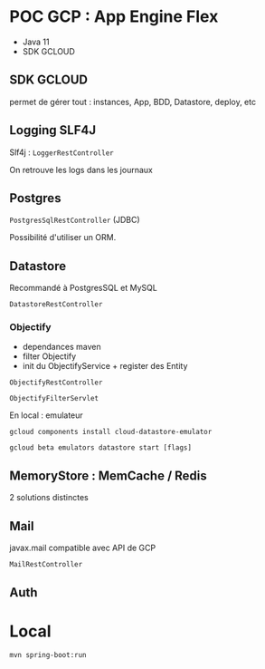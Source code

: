 # POC GCP : App Engine Flex

* Java 11
* SDK GCLOUD

## SDK GCLOUD

permet de gérer tout : instances, App, BDD, Datastore, deploy, etc

## Logging SLF4J

Slf4j : `LoggerRestController`

On retrouve les logs dans les journaux

## Postgres

`PostgresSqlRestController` (JDBC)

Possibilité d'utiliser un ORM.

## Datastore

Recommandé à PostgresSQL et MySQL

`DatastoreRestController` 
 
### Objectify

* dependances maven
* filter Objectify
* init du ObjectifyService + register des Entity

`ObjectifyRestController`

`ObjectifyFilterServlet`

En local : emulateur

`gcloud components install cloud-datastore-emulator`

`gcloud beta emulators datastore start [flags]
`

## MemoryStore : MemCache / Redis

2 solutions distinctes

## Mail

javax.mail compatible avec API de GCP

`MailRestController`

## Auth


# Local

`mvn spring-boot:run`